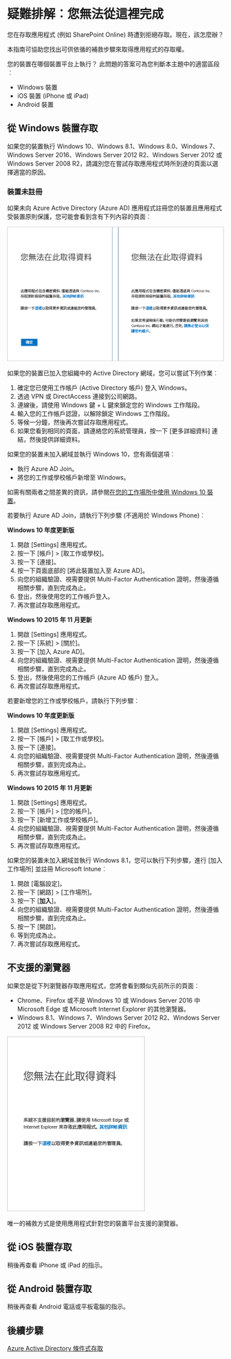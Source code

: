 <properties
	pageTitle="疑難排解︰您無法從這裡完成 | Microsoft Azure"
	description="本主題可協助您找出可供依循的補救步驟來取得應用程式的存取權。"
	services="active-directory"
	keywords="裝置型條件式存取、裝置註冊、啟用裝置註冊、裝置註冊和 MDM"
	documentationCenter=""
	authors="markusvi"
	manager="femila"
	editor=""/>

<tags
	ms.service="active-directory"
	ms.workload="identity"
	ms.tgt_pltfrm="na"
	ms.devlang="na"
	ms.topic="get-started-article"
	ms.date="08/23/2016"
	ms.author="markvi"/>


# 疑難排解︰您無法從這裡完成

您在存取應用程式 (例如 SharePoint Online) 時遭到拒絕存取。現在，該怎麼辦？

本指南可協助您找出可供依循的補救步驟來取得應用程式的存取權。



您的裝置在哪個裝置平台上執行？ 此問題的答案可為您判斷本主題中的適當區段︰


-	Windows 裝置
-	iOS 裝置 (iPhone 或 iPad)
-	Android 裝置

## 從 Windows 裝置存取

如果您的裝置執行 Windows 10、Windows 8.1、Windows 8.0、Windows 7、Windows Server 2016、Windows Server 2012 R2、Windows Server 2012 或 Windows Server 2008 R2，請識別您在嘗試存取應用程式時所到達的頁面以選擇適當的原因。

### 裝置未註冊

如果未向 Azure Active Directory (Azure AD) 應用程式註冊您的裝置且應用程式受裝置原則保護，您可能會看到含有下列內容的頁面︰

![未註冊的裝置的「您無法從這裡完成」訊息](./media/active-directory-conditional-access-device-remediation/01.png "案例")



如果您的裝置已加入您組織中的 Active Directory 網域，您可以嘗試下列作業︰

1.	確定您已使用工作帳戶 (Active Directory 帳戶) 登入 Windows。
2.	透過 VPN 或 DirectAccess 連接到公司網路。
3.	連線後，請使用 Windows 鍵 + L 鍵來鎖定您的 Windows 工作階段。
4.	輸入您的工作帳戶認證，以解除鎖定 Windows 工作階段。
5.	等候一分鐘，然後再次嘗試存取應用程式。
6.	如果您看到相同的頁面，請連絡您的系統管理員，按一下 [更多詳細資料] 連結，然後提供詳細資料。

如果您的裝置未加入網域並執行 Windows 10，您有兩個選項︰

- 執行 Azure AD Join。
- 將您的工作或學校帳戶新增至 Windows。

如需有關兩者之間差異的資訊，請參閱[在您的工作場所中使用 Windows 10 裝置](active-directory-azureadjoin-windows10-devices.md)。

若要執行 Azure AD Join，請執行下列步驟 (不適用於 Windows Phone)︰

**Windows 10 年度更新版**

1.	開啟 [Settings] 應用程式。
2.	按一下 [帳戶] > [取工作或學校]。
3.	按一下 [連接]。
4.	按一下頁面底部的 [將此裝置加入至 Azure AD]。
5.	向您的組織驗證、視需要提供 Multi-Factor Authentication 證明，然後遵循相關步驟，直到完成為止。
6.	登出，然後使用您的工作帳戶登入。
7.	再次嘗試存取應用程式。




**Windows 10 2015 年 11 月更新**


1.	開啟 [Settings] 應用程式。
2.	按一下 [系統] > [關於]。
3.	按一下 [加入 Azure AD]。
4.	向您的組織驗證、視需要提供 Multi-Factor Authentication 證明，然後遵循相關步驟，直到完成為止。
5.	登出，然後使用您的工作帳戶 (Azure AD 帳戶) 登入。
6.	再次嘗試存取應用程式。

若要新增您的工作或學校帳戶，請執行下列步驟︰

**Windows 10 年度更新版**

1.	開啟 [Settings] 應用程式。
2.	按一下 [帳戶] > [取工作或學校]。
3.	按一下 [連接]。
4.	向您的組織驗證、視需要提供 Multi-Factor Authentication 證明，然後遵循相關步驟，直到完成為止。
5.	再次嘗試存取應用程式。


**Windows 10 2015 年 11 月更新**

1.	開啟 [Settings] 應用程式。
2.	按一下 [帳戶] > [您的帳戶]。
3.	按一下 [新增工作或學校帳戶]。
4.	向您的組織驗證、視需要提供 Multi-Factor Authentication 證明，然後遵循相關步驟，直到完成為止。
5.	再次嘗試存取應用程式。

如果您的裝置未加入網域並執行 Windows 8.1，您可以執行下列步驟，進行 [加入工作場所] 並註冊 Microsoft Intune︰

1.	開啟 [電腦設定]。
2.	按一下 [網路] > [工作場所]。
3.	按一下 [**加入**]。
4.	向您的組織驗證、視需要提供 Multi-Factor Authentication 證明，然後遵循相關步驟，直到完成為止。
5.	按一下 [開啟]。
6.	等到完成為止。
7.	再次嘗試存取應用程式。


## 不支援的瀏覽器

如果您是從下列瀏覽器存取應用程式，您將會看到類似先前所示的頁面︰

- Chrome、Firefox 或不是 Windows 10 或 Windows Server 2016 中 Microsoft Edge 或 Microsoft Internet Explorer 的其他瀏覽器。
- Windows 8.1、Windows 7、Windows Server 2012 R2、Windows Server 2012 或 Windows Server 2008 R2 中的 Firefox。

![不支援的瀏覽器的「您無法從這裡完成」訊息](./media/active-directory-conditional-access-device-remediation/02.png "案例")


唯一的補救方式是使用應用程式針對您的裝置平台支援的瀏覽器。

## 從 iOS 裝置存取
稍後再查看 iPhone 或 iPad 的指示。

## 從 Android 裝置存取
稍後再查看 Android 電話或平板電腦的指示。

## 後續步驟

[Azure Active Directory 條件式存取](active-directory-conditional-access.md)

<!---HONumber=AcomDC_0831_2016--->